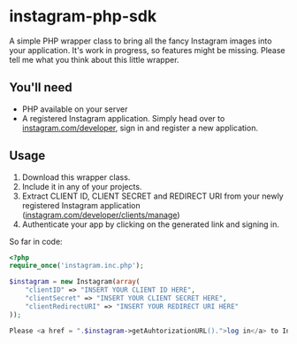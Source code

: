 instagram-php-sdk
=================

A simple PHP wrapper class to bring all the fancy Instagram images into your application.
It's work in progress, so features might be missing.
Please tell me what you think about this little wrapper.


You'll need
-----------
- PHP available on your server
- A registered Instagram application. Simply head over to [instagram.com/developer](http://instagram.com/developer), sign in and register a new application.


Usage
-----
1) Download this wrapper class.
2) Include it in any of your projects.
3) Extract CLIENT ID, CLIENT SECRET and REDIRECT URI from your newly registered Instagram application ([instagram.com/developer/clients/manage](http://instagram.com/developer/clients/manage/))
4) Authenticate your app by clicking on the generated link and signing in.

So far in code:
```php
<?php
require_once('instagram.inc.php');

$instagram = new Instagram(array(
    "clientID" => "INSERT YOUR CLIENT ID HERE",
    "clientSecret" => "INSERT YOUR CLIENT SECRET HERE",
    "clientRedirectURI" => "INSERT YOUR REDIRECT URI HERE"
));

Please <a href = ".$instagram->getAuhtorizationURL().">log in</a> to Instagram in order to allow this app.
```